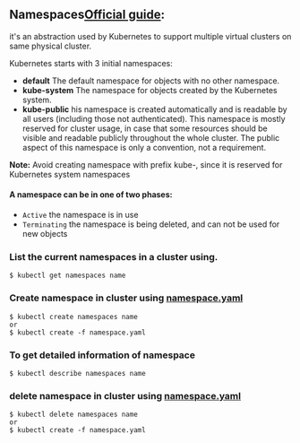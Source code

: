 ## Namespaces[Official guide](https://kubernetes.io/docs/tasks/administer-cluster/namespaces/#creating-a-new-namespace):
it's an abstraction used by Kubernetes to support multiple virtual clusters on same physical cluster.

Kubernetes starts with 3 initial namespaces:
* **default** The default namespace for objects with no other namespace.
* **kube-system** The namespace for objects created by the Kubernetes system.
* **kube-public** his namespace is created automatically and is readable by all users (including those not  authenticated). This namespace is mostly reserved for cluster usage, in case that some resources should be visible and readable publicly throughout the whole cluster. The public aspect of this namespace is only a convention, not a requirement.

**Note:** Avoid creating namespace with prefix kube-, since it is reserved for Kubernetes system namespaces

#### A namespace can be in one of two phases:
* ```Active``` the namespace is in use
* ```Terminating``` the namespace is being deleted, and can not be used for new objects

### List the current namespaces in a cluster using.
```
$ kubectl get namespaces name
```
### Create namespace in cluster using [namespace.yaml](https://raw.githubusercontent.com/srinivasarao2468/kubeadm/master/Namespace/namespace.yaml)
```
$ kubectl create namespaces name
or
$ kubectl create -f namespace.yaml
```
### To get detailed information of namespace
```
$ kubectl describe namespaces name
```
### delete namespace in cluster using [namespace.yaml](https://raw.githubusercontent.com/srinivasarao2468/kubeadm/master/Namespace/namespace.yaml)
```
$ kubectl delete namespaces name
or
$ kubectl create -f namespace.yaml
```
